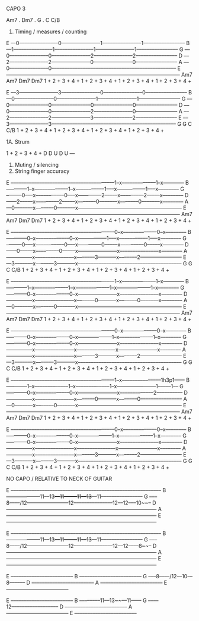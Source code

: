 CAPO 3

Am7   .   Dm7   .   G   .   C  C/B

1. Timing / measures / counting

E ––0–––––––––––––––0–––––––––––––––1–––––––––––––––1––––––––––––––––
B ––1–––––––––––––––1–––––––––––––––1–––––––––––––––1––––––––––––––––
G ––0–––––––––––––––0–––––––––––––––2–––––––––––––––2––––––––––––––––
D ––2–––––––––––––––2–––––––––––––––0–––––––––––––––0––––––––––––––––
A ––0–––––––––––––––0––––––––––––––––––––––––––––––––––––––––––––––––
E –––––––––––––––––––––––––––––––––––––––––––––––––––––––––––––––––––
    Am7             Am7             Dm7             Dm7
    1 + 2 + 3 + 4 + 1 + 2 + 3 + 4 + 1 + 2 + 3 + 4 + 1 + 2 + 3 + 4 +

E ––3–––––––––––––––3–––––––––––––––0–––––––––––––––0––––––––––––––––
B ––0–––––––––––––––0–––––––––––––––1–––––––––––––––1––––––––––––––––
G ––0–––––––––––––––0–––––––––––––––0–––––––––––––––0––––––––––––––––
D ––0–––––––––––––––0–––––––––––––––2–––––––––––––––0––––––––––––––––
A ––2–––––––––––––––2–––––––––––––––3–––––––––––––––2––––––––––––––––
E ––3–––––––––––––––3––––––––––––––––––––––––––––––––––––––––––––––––
    G               G               C               C/B
    1 + 2 + 3 + 4 + 1 + 2 + 3 + 4 + 1 + 2 + 3 + 4 + 1 + 2 + 3 + 4 +

1A. Strum

1 + 2 + 3 + 4 +
D   D     U D U
—


1. Muting / silencing
2. String finger accuracy

E ––––––––––––––––––––––––––––––––––––––––1–x–––––––––––––1–x––––––––
B ––––––––1–x–––––––––––––1–x–––––––––––1–––x–––––––––––1–––x––––––––
G ––––––0–––x–––––––––––0–––x–––––––––2–––––x–––––––––2–––––x––––––––
D ––––2–––––x–––––––––2–––––x–––––––0–––––––x–––––––0–––––––x––––––––
A ––0–––––––x–––––––0–––––––x––––––––––––––––––––––––––––––––––––––––
E –––––––––––––––––––––––––––––––––––––––––––––––––––––––––––––––––––
    Am7             Am7             Dm7             Dm7
    1 + 2 + 3 + 4 + 1 + 2 + 3 + 4 + 1 + 2 + 3 + 4 + 1 + 2 + 3 + 4 +

E ––––––––––––––––––––––––––––––––––––––––0–x–––––––––––––0–x––––––––
B ––––––––0–x–––––––––––––0–x–––––––––––1–––x–––––––––––1–––x––––––––
G ––––––0–––x–––––––––––0–––x–––––––––0–––––x–––––––––0–––––x––––––––
D ––––0–––––x–––––––––0–––––x–––––––––––––––x–––––––––––––––x––––––––
A ––––––––––x–––––––––––––––x–––––––3–––––––x–––––––2––––––––––––––––
E ––3–––––––x–––––––3–––––––x––––––––––––––––––––––––––––––––––––––––
    G               G               C               C/B
    1 + 2 + 3 + 4 + 1 + 2 + 3 + 4 + 1 + 2 + 3 + 4 + 1 + 2 + 3 + 4 +



E ––––––––––––––––––––––––––––––––––––––––1–x–––––––––––––1–x––––––––
B ––––––––1–x–––––––––––––1–x–––––––––––––1–x–––––––––––––1–x––––––––
G ––––––––0–x–––––––––––––0–x–––––––––––––––x–––––––––––––––x––––––––
D ––––––––––x–––––––––––––––x–––––––0–––––––x–––––––0–––––––x––––––––
A ––0–––––––x–––––––0–––––––x––––––––––––––––––––––––––––––––––––––––
E –––––––––––––––––––––––––––––––––––––––––––––––––––––––––––––––––––
    Am7             Am7             Dm7             Dm7
    1 + 2 + 3 + 4 + 1 + 2 + 3 + 4 + 1 + 2 + 3 + 4 + 1 + 2 + 3 + 4 +

E ––––––––––––––––––––––––––––––––––––––––0–x–––––––––––––0–x––––––––
B ––––––––0–x–––––––––––––0–x–––––––––––––1–x–––––––––––––1–x––––––––
G ––––––––0–x–––––––––––––0–x–––––––––––––––x–––––––––––––––x––––––––
D ––––––––––x–––––––––––––––x–––––––––––––––x–––––––––––––––x––––––––
A ––––––––––x–––––––––––––––x–––––––3–––––––x–––––––2––––––––––––––––
E ––3–––––––x–––––––3–––––––x––––––––––––––––––––––––––––––––––––––––
    G               G               C               C/B
    1 + 2 + 3 + 4 + 1 + 2 + 3 + 4 + 1 + 2 + 3 + 4 + 1 + 2 + 3 + 4 +




E ––––––––––––––––––––––––––––––––––––––––1–x–––––––––––––––1h3p1––––
B ––––––––1–x–––––––––––––1–x–––––––––––––1–x–––––––––––––––1–––––1––
G ––––––––0–x–––––––––––––0–x–––––––––––––––x–––––––––––––2––––––––––
D ––––––––––x–––––––––––––––x–––––––0–––––––x–––––––0––––––––––––––––
A ––0–––––––x–––––––0–––––––x––––––––––––––––––––––––––––––––––––––––
E –––––––––––––––––––––––––––––––––––––––––––––––––––––––––––––––––––
    Am7             Am7             Dm7             Dm7
    1 + 2 + 3 + 4 + 1 + 2 + 3 + 4 + 1 + 2 + 3 + 4 + 1 + 2 + 3 + 4 +

E ––––––––––––––––––––––––––––––––––––––––0–x–––––––––––––0–x––––––––
B ––––––––0–x–––––––––––––0–x–––––––––––––1–x–––––––––––––1–x––––––––
G ––––––––0–x–––––––––––––0–x–––––––––––––––x–––––––––––––––x––––––––
D ––––––––––x–––––––––––––––x–––––––––––––––x–––––––––––––––x––––––––
A ––––––––––x–––––––––––––––x–––––––3–––––––x–––––––2––––––––––––––––
E ––3–––––––x–––––––3–––––––x––––––––––––––––––––––––––––––––––––––––
    G               G               C               C/B
    1 + 2 + 3 + 4 + 1 + 2 + 3 + 4 + 1 + 2 + 3 + 4 + 1 + 2 + 3 + 4 +




NO CAPO / RELATIVE TO NECK OF GUITAR

E ––––––––––––––––––––––––––––––––––––––––––––––––––––––––––
B –––––––––––––11––13~~––11–––––11––13~~––11––––––––––––––––
G –––8––––/12––––––––––––––––12–––––––––––––––12––12–––10~~–
D ––––––––––––––––––––––––––––––––––––––––––––––––––––––––––
A ––––––––––––––––––––––––––––––––––––––––––––––––––––––––––
E ––––––––––––––––––––––––––––––––––––––––––––––––––––––––––

E ––––––––––––––––––––––––––––––––––––––––––––––––––––––––––
B –––––––––––––11––13~~––11–––––11––13~~––11––––––––––––––––
G –––8––––/12––––––––––––––––12–––––––––––––––12––12––––8~~–
D ––––––––––––––––––––––––––––––––––––––––––––––––––––––––––
A ––––––––––––––––––––––––––––––––––––––––––––––––––––––––––
E ––––––––––––––––––––––––––––––––––––––––––––––––––––––––––



E ––––––––––––––––––––––––
B ––––––––––––––––––––––––
G –––8––––/12––10––8––––––
D ––––––––––––––––––––––––
A ––––––––––––––––––––––––
E ––––––––––––––––––––––––


E ––––––––––––––––––––––––
B ––––––––11––13~~––11––––
G ––––12––––––––––––––––––
D ––––––––––––––––––––––––
A ––––––––––––––––––––––––
E ––––––––––––––––––––––––
